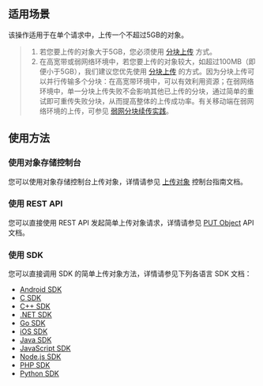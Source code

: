 ## 适用场景

该操作适用于在单个请求中，上传一个不超过5GB的对象。

>
>1. 若您要上传的对象大于5GB，您必须使用 [分块上传](https://intl.cloud.tencent.com/document/product/436/14112) 方式。
>2. 在高宽带或弱网络环境中，若您要上传的对象较大，如超过100MB（即便小于5GB），我们建议您优先使用 [分块上传](https://intl.cloud.tencent.com/document/product/436/14112) 的方式。因为分块上传可以并行传输多个分块：在高宽带环境中，可以有效利用资源；在弱网络环境中，单一分块上传失败不会影响其他已上传的分块，通过简单的重试即可重传失败分块，从而提高整体的上传成功率。有关移动端在弱网络环境的上传，可参见 [弱网分块续传实践](https://intl.cloud.tencent.com/document/product/436/30932)。



## 使用方法

### 使用对象存储控制台
您可以使用对象存储控制台上传对象，详情请参见 [上传对象](https://intl.cloud.tencent.com/document/product/436/13321) 控制台指南文档。

### 使用 REST API

您可以直接使用 REST API 发起简单上传对象请求，详情请参见 [PUT Object](https://cloud.tencent.com/document/product/436/7749) API 文档。

### 使用 SDK
您可以直接调用 SDK 的简单上传对象方法，详情请参见下列各语言 SDK 文档：
- [Android SDK](https://intl.cloud.tencent.com/document/product/436/31463#.E7.AE.80.E5.8D.95.E4.B8.8A.E4.BC.A0.E5.AF.B9.E8.B1.A1)
- [C SDK](https://intl.cloud.tencent.com/document/product/436/31464#.E7.AE.80.E5.8D.95.E4.B8.8A.E4.BC.A0.E5.AF.B9.E8.B1.A1)
- [C++ SDK](https://intl.cloud.tencent.com/document/product/436/31465#.E7.AE.80.E5.8D.95.E4.B8.8A.E4.BC.A0.E5.AF.B9.E8.B1.A1)
- [.NET SDK](https://intl.cloud.tencent.com/document/product/436/30596)
- [Go SDK](https://intl.cloud.tencent.com/document/product/436/31466#.E7.AE.80.E5.8D.95.E4.B8.8A.E4.BC.A0.E5.AF.B9.E8.B1.A1)
- [iOS SDK](https://intl.cloud.tencent.com/document/product/436/31467#.E4.B8.8A.E4.BC.A0.E5.AF.B9.E8.B1.A12)
- [Java SDK](https://intl.cloud.tencent.com/document/product/436/31468#.E7.AE.80.E5.8D.95.E4.B8.8A.E4.BC.A0.E5.AF.B9.E8.B1.A1)
- [JavaScript SDK](https://intl.cloud.tencent.com/document/product/436/31477#.E7.AE.80.E5.8D.95.E4.B8.8A.E4.BC.A0.E5.AF.B9.E8.B1.A1)
- [Node.js SDK](https://intl.cloud.tencent.com/document/product/436/31469#.E7.AE.80.E5.8D.95.E4.B8.8A.E4.BC.A0.E5.AF.B9.E8.B1.A1)
- [PHP SDK](https://intl.cloud.tencent.com/document/product/436/31470#.E7.AE.80.E5.8D.95.E4.B8.8A.E4.BC.A0.E5.AF.B9.E8.B1.A1)
- [Python SDK](https://intl.cloud.tencent.com/document/product/436/31471#.E7.AE.80.E5.8D.95.E4.B8.8A.E4.BC.A0.E5.AF.B9.E8.B1.A1)
